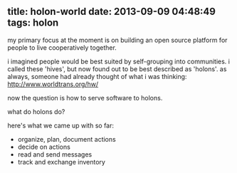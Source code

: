 title: holon-world
date: 2013-09-09 04:48:49
tags: holon
---

my primary focus at the moment is on building an open source platform for people to live cooperatively together.

i imagined people would be best suited by self-grouping into communities. i called these 'hives', but now found out to be best described as 'holons'. as always, someone had already thought of what i was thinking: http://www.worldtrans.org/hw/

now the question is how to serve software to holons.

what do holons do?

here's what we came up with so far:

- organize, plan, document actions
- decide on actions
- read and send messages
- track and exchange inventory
